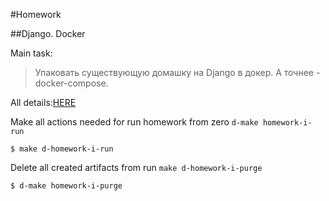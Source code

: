#Homework

##Django. Docker 

Main task:
>Упаковать существующую домашку на Django в докер. А точнее - docker-compose.

All details:[HERE](https://lms.ithillel.ua/groups/62de6dfc9aec6f42f8454737/homeworks/63583c947bb8b92e913bd88d)

Make all actions needed for run homework from zero `d-make homework-i-run`

```
$ make d-homework-i-run
```

Delete all created artifacts from run `make d-homework-i-purge`

```
$ d-make homework-i-purge
```



